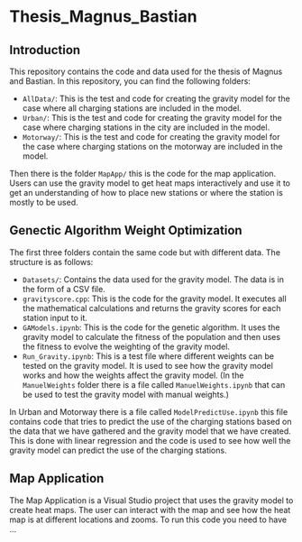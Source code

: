 # Thesis_Magnus_Bastian

## Introduction

This repository contains the code and data used for the thesis of Magnus and Bastian. In this repository, you can find the following folders:

- `AllData/`: This is the test and code for creating the gravity model for the case where all charging stations are included in the model.
- `Urban/`: This is the test and code for creating the gravity model for the case where charging stations in the city are included in the model.
- `Motorway/`: This is the test and code for creating the gravity model for the case where charging stations on the motorway are included in the model. 

Then there is the folder `MapApp/` this is the code for the map application. Users can use the gravity model to get heat maps interactively and use it to get an understanding of how to place new stations or where the station is mostly to be used.

## Genectic Algorithm Weight Optimization
The first three folders contain the same code but with different data. The structure is as follows:
- `Datasets/`: Contains the data used for the gravity model. The data is in the form of a CSV file.
- `gravityscore.cpp`: This is the code for the gravity model. It executes all the mathematical calculations and returns the gravity scores for each station input to it.
- `GAModels.ipynb`: This is the code for the genetic algorithm. It uses the gravity model to calculate the fitness of the population and then uses the fitness to evolve the weighting of the gravity model.
- `Run_Gravity.ipynb`: This is a test file where different weights can be tested on the gravity model. It is used to see how the gravity model works and how the weights affect the gravity model. (In the `ManuelWeights` folder there is a file called `ManuelWeights.ipynb` that can be used to test the gravity model with manual weights.)

In Urban and Motorway there is a file called `ModelPredictUse.ipynb` this file contains code that tries to predict the use of the charging stations based on the data that we have gathered and the gravity model that we have created. This is done with linear regression and the code is used to see how well the gravity model can predict the use of the charging stations.


## Map Application
The Map Application is a Visual Studio project that uses the gravity model to create heat maps. The user can interact with the map and see how the heat map is at different locations and zooms. To run this code you need to have ...



